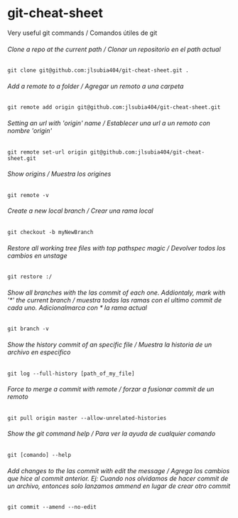 # git-cheat-sheet
Very useful git commands / Comandos útiles de git

###### Clone a repo at the current path / Clonar un repositorio en el path actual
```shell
git clone git@github.com:jlsubia404/git-cheat-sheet.git .
```

###### Add a remote to a folder / Agregar un remoto a una carpeta
```shell
git remote add origin git@github.com:jlsubia404/git-cheat-sheet.git
```
###### Setting an url with 'origin' name / Establecer una url a un remoto con nombre 'origin'
```shell
git remote set-url origin git@github.com:jlsubia404/git-cheat-sheet.git
```

###### Show origins / Muestra los origines 
```shell
git remote -v
```

###### Create a new local branch / Crear una rama local
```shell
git checkout -b myNewBranch
```

###### Restore all working tree files with top pathspec magic / Devolver todos los cambios en unstage
```shell
git restore :/
```

###### Show all branches with the las commit of each one. Addiontaly, mark with '*' the current branch / muestra todas las ramas con el ultimo commit de cada uno. Adicionalmarca con *  la rama actual
```shell
git branch -v
```

###### Show the history commit of an specific file / Muestra la historia de un archivo en especifico
```shell
git log --full-history [path_of_my_file]
```


###### Force to merge a commit with remote / forzar a fusionar commit de un remoto
```shell
git pull origin master --allow-unrelated-histories
```


###### Show the git command help / Para ver la ayuda de cualquier comando
```shell
git [comando] --help
```
###### Add changes to the las commit with edit the message / Agrega los  cambios que hice al commit anterior. Ej: Cuando nos olvidamos de hacer commit de un archivo, entonces solo lanzamos ammend en lugar de crear otro commit

```shell
git commit --amend --no-edit
```
